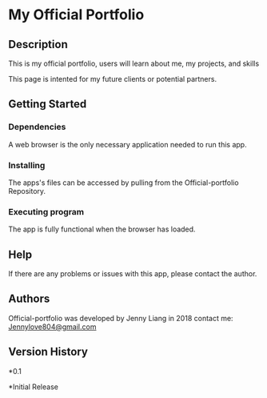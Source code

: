 # My Official Portfolio

## Description
This is my official portfolio, users will learn about me, my projects, and skills

This page is intented for my future clients or potential partners.

## Getting Started

### Dependencies
A web browser is the only necessary application needed to run this app.

### Installing
The apps's files can be accessed by pulling from the Official-portfolio Repository.

### Executing program
The app is fully functional when the browser has loaded.

## Help
If there are any problems or issues with this app, please contact the author.

## Authors
Official-portfolio was developed by Jenny Liang in 2018
contact me: Jennylove804@gmail.com

## Version History
*0.1

   *Initial Release
